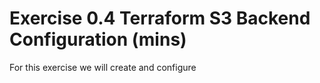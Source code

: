 # Exercise 0.4 Terraform S3 Backend Configuration (mins)
For this exercise we will create and configure 